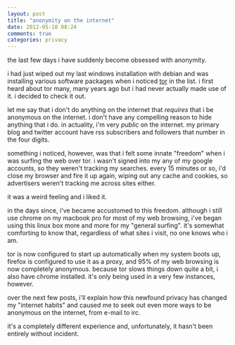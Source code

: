 ```yaml
---
layout: post
title: "anonymity on the internet"
date: 2012-05-10 08:24
comments: true
categories: privacy
---
```


the last few days i have suddenly become obsessed with anonymity.

i had just wiped out my last windows installation with debian and was installing various software packages when i noticed [tor](https://www.torproject.org/) in the list. i first heard about tor many, many years ago but i had never actually made use of it. i decided to check it out.

let me say that i don't do anything on the internet that *requires* that i be anonymous on the internet. i don't have any compelling reason to hide anything that i do. in actuality, i'm very *public* on the internet. my primary blog and twitter account have rss subscribers and followers that number in the four digits.

something i noticed, however, was that i felt some innate "freedom" when i was surfing the web over tor. i wasn't signed into my any of my google accounts, so they weren't tracking my searches. every 15 minutes or so, i'd close my browser and fire it up again, wiping out any cache and cookies, so advertisers weren't tracking me across sites either.

it was a weird feeling and i liked it.

in the days since, i've became accustomed to this freedom. although i still use chrome on my macbook pro for most of my web browsing, i've began using this linux box more and more for my "general surfing". it's somewhat comforting to know that, regardless of what sites i visit, no one knows who i am.

tor is now configured to start up automatically when my system boots up, firefox is configured to use it as a proxy, and 95% of my web browsing is now completely anonymous. because tor slows things down quite a bit, i also have chrome installed. it's only being used in a very few instances, however.

over the next few posts, i'll explain how this newfound privacy has changed my "internet habits" and caused me to seek out even more ways to be anonymous on the internet, from e-mail to irc.

it's a completely different experience and, unfortunately, it hasn't been entirely without incident.
